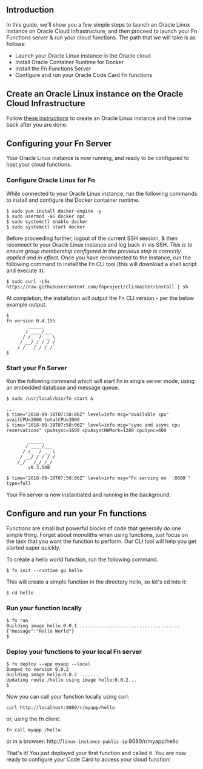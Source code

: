 ## Introduction

In this guide, we'll show you a few simple steps to launch an Oracle Linux instance on Oracle Cloud Infrastructure, and then proceed to launch your Fn Functions server & run your cloud functions. The path that we will take is as follows:

 - Launch your Oracle Linux instance in the Oracle cloud
 - Install Oracle Container Runtime for Docker
 - Install the Fn Functions Server
 - Configure and run your Oracle Code Card Fn functions

## Create an Oracle Linux instance on the Oracle Cloud Infrastructure
Follow [these instructions](oci.md) to create an Oracle Linux instance and the come back after you are done.

## Configuring your Fn Server

Your Oracle Linux instance is now running, and ready to be configured to host your cloud functions.

### Configure Oracle Linux for Fn

While connected to your Oracle Linux instance, run the following commands to install and configure the Docker container runtime.

```
$ sudo yum install docker-engine -y
$ sudo usermod -aG docker opc
$ sudo systemctl enable docker
$ sudo systemctl start docker
```

Before proceeding further, logout of the current SSH session, & then reconnect to your Oracle Linux instance and log back in vis SSH. _This is to ensure group membership configured in the previous step is correctly applied and in effect._
Once you have reconnected to the instance, run the following command to install the Fn CLI tool (this will download a shell script and execute it).

```
$ sudo curl -LSs https://raw.githubusercontent.com/fnproject/cli/master/install | sh
```

At completion, the installation will output the Fn CLI version - per the below example output.

```
$
fn version 0.4.155
        ______
       / ____/___
      / /_  / __ \
     / __/ / / / /
    /_/   /_/ /_/`
$
```

### Start your Fn Server

Run the following command which will start Fn in single server mode, using an embedded database and message queue.

```
$ sudo /usr/local/bin/fn start &

...
$ time="2018-09-10T07:58:06Z" level=info msg="available cpu" availCPU=2000 totalCPU=2000
$ time="2018-09-10T07:58:06Z" level=info msg="sync and async cpu reservations" cpuAsync=1600 cpuAsyncHWMark=1280 cpuSync=400

        ______
       / ____/___
      / /_  / __ \
     / __/ / / / /
    /_/   /_/ /_/
        v0.3.548

$ time="2018-09-10T07:58:06Z" level=info msg="Fn serving on `:8080`" type=full
```

Your Fn server is now instantiated and running in the background.

## Configure and run your Fn functions

Functions are small but powerful blocks of code that generally do one simple thing. Forget about monoliths when using functions, just focus on the task that you want the function to perform. Our CLI tool will help you get started super quickly.

To create a hello world function, run the following command.

```
$ fn init --runtime go hello
```

This will create a simple function in the directory hello, so let's cd into it:

```
$ cd hello
```

### Run your function locally

```
$ fn run
Building image hello:0.0.1 .....................................
{"message":"Hello World"}
$
```

### Deploy your functions to your local Fn server

```
$ fn deploy --app myapp --local
Bumped to version 0.0.2
Building image hello:0.0.2 .......
Updating route /hello using image hello:0.0.2...
$
```

Now you can call your function locally using curl:

```
curl http://localhost:8080/r/myapp/hello
```

or, using the fn client:

```
fn call myapp /hello
```

or in a browser: http://`linux-instance-public-ip`:8080/r/myapp/hello

That's it! You just deployed your first function and called it. You are now ready to configure your Code Card to access your cloud function!
